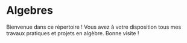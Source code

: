 # Algebres
Bienvenue dans ce répertoire ! Vous avez à votre disposition tous mes travaux pratiques et projets en algèbre. Bonne visite !
